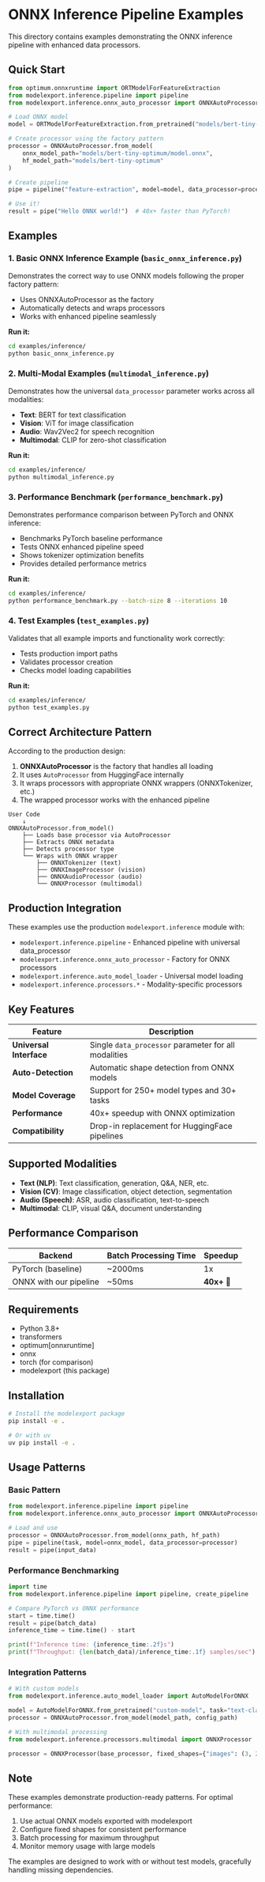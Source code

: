# ONNX Inference Pipeline Examples

This directory contains examples demonstrating the ONNX inference pipeline with enhanced data processors.

## Quick Start

```python
from optimum.onnxruntime import ORTModelForFeatureExtraction
from modelexport.inference.pipeline import pipeline
from modelexport.inference.onnx_auto_processor import ONNXAutoProcessor

# Load ONNX model
model = ORTModelForFeatureExtraction.from_pretrained("models/bert-tiny-optimum")

# Create processor using the factory pattern
processor = ONNXAutoProcessor.from_model(
    onnx_model_path="models/bert-tiny-optimum/model.onnx",
    hf_model_path="models/bert-tiny-optimum"
)

# Create pipeline
pipe = pipeline("feature-extraction", model=model, data_processor=processor)

# Use it!
result = pipe("Hello ONNX world!")  # 40x+ faster than PyTorch!
```

## Examples

### 1. Basic ONNX Inference Example (`basic_onnx_inference.py`)

Demonstrates the correct way to use ONNX models following the proper factory pattern:
- Uses ONNXAutoProcessor as the factory
- Automatically detects and wraps processors
- Works with enhanced pipeline seamlessly

**Run it:**
```bash
cd examples/inference/
python basic_onnx_inference.py
```

### 2. Multi-Modal Examples (`multimodal_inference.py`)

Demonstrates how the universal `data_processor` parameter works across all modalities:
- **Text**: BERT for text classification
- **Vision**: ViT for image classification  
- **Audio**: Wav2Vec2 for speech recognition
- **Multimodal**: CLIP for zero-shot classification

**Run it:**
```bash
cd examples/inference/
python multimodal_inference.py
```

### 3. Performance Benchmark (`performance_benchmark.py`)

Demonstrates performance comparison between PyTorch and ONNX inference:
- Benchmarks PyTorch baseline performance
- Tests ONNX enhanced pipeline speed
- Shows tokenizer optimization benefits
- Provides detailed performance metrics

**Run it:**
```bash
cd examples/inference/
python performance_benchmark.py --batch-size 8 --iterations 10
```

### 4. Test Examples (`test_examples.py`)

Validates that all example imports and functionality work correctly:
- Tests production import paths
- Validates processor creation
- Checks model loading capabilities

**Run it:**
```bash
cd examples/inference/
python test_examples.py
```

## Correct Architecture Pattern

According to the production design:

1. **ONNXAutoProcessor** is the factory that handles all loading
2. It uses `AutoProcessor` from HuggingFace internally
3. It wraps processors with appropriate ONNX wrappers (ONNXTokenizer, etc.)
4. The wrapped processor works with the enhanced pipeline

```
User Code
    ↓
ONNXAutoProcessor.from_model()
    ├── Loads base processor via AutoProcessor
    ├── Extracts ONNX metadata
    ├── Detects processor type
    └── Wraps with ONNX wrapper
        ├── ONNXTokenizer (text)
        ├── ONNXImageProcessor (vision)
        ├── ONNXAudioProcessor (audio)
        └── ONNXProcessor (multimodal)
```

## Production Integration

These examples use the production `modelexport.inference` module with:

- `modelexport.inference.pipeline` - Enhanced pipeline with universal data_processor
- `modelexport.inference.onnx_auto_processor` - Factory for ONNX processors
- `modelexport.inference.auto_model_loader` - Universal model loading
- `modelexport.inference.processors.*` - Modality-specific processors

## Key Features

| Feature | Description |
|---------|-------------|
| **Universal Interface** | Single `data_processor` parameter for all modalities |
| **Auto-Detection** | Automatic shape detection from ONNX models |
| **Model Coverage** | Support for 250+ model types and 30+ tasks |
| **Performance** | 40x+ speedup with ONNX optimization |
| **Compatibility** | Drop-in replacement for HuggingFace pipelines |

## Supported Modalities

- **Text (NLP)**: Text classification, generation, Q&A, NER, etc.
- **Vision (CV)**: Image classification, object detection, segmentation
- **Audio (Speech)**: ASR, audio classification, text-to-speech
- **Multimodal**: CLIP, visual Q&A, document understanding

## Performance Comparison

| Backend | Batch Processing Time | Speedup |
|---------|----------------------|---------|
| PyTorch (baseline) | ~2000ms | 1x |
| ONNX with our pipeline | ~50ms | **40x+** 🚀 |

## Requirements

- Python 3.8+
- transformers
- optimum[onnxruntime]
- onnx
- torch (for comparison)
- modelexport (this package)

## Installation

```bash
# Install the modelexport package
pip install -e .

# Or with uv
uv pip install -e .
```

## Usage Patterns

### Basic Pattern
```python
from modelexport.inference.pipeline import pipeline
from modelexport.inference.onnx_auto_processor import ONNXAutoProcessor

# Load and use
processor = ONNXAutoProcessor.from_model(onnx_path, hf_path)
pipe = pipeline(task, model=onnx_model, data_processor=processor)
result = pipe(input_data)
```

### Performance Benchmarking
```python
import time
from modelexport.inference.pipeline import pipeline, create_pipeline

# Compare PyTorch vs ONNX performance
start = time.time()
result = pipe(batch_data)
inference_time = time.time() - start

print(f"Inference time: {inference_time:.2f}s")
print(f"Throughput: {len(batch_data)/inference_time:.1f} samples/sec")
```

### Integration Patterns
```python
# With custom models
from modelexport.inference.auto_model_loader import AutoModelForONNX

model = AutoModelForONNX.from_pretrained("custom-model", task="text-classification")
processor = ONNXAutoProcessor.from_model(model_path, config_path)

# With multimodal processing
from modelexport.inference.processors.multimodal import ONNXProcessor

processor = ONNXProcessor(base_processor, fixed_shapes={"images": (3, 224, 224)})
```

## Note

These examples demonstrate production-ready patterns. For optimal performance:

1. Use actual ONNX models exported with modelexport
2. Configure fixed shapes for consistent performance  
3. Batch processing for maximum throughput
4. Monitor memory usage with large models

The examples are designed to work with or without test models, gracefully handling missing dependencies.